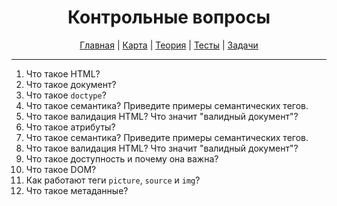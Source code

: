 <div align="center">

# Контрольные вопросы

[Главная](https://github.com/dollaween/junior-roadmap/)
|
[Карта](/roadmap/README.md)
|
[Теория](/theory/README.md)
|
[Тесты](/tests/README.md)
|
[Задачи](/tasks/README.md)

</div>

---

1. Что такое HTML?
2. Что такое документ?
3. Что такое `doctype`?
4. Что такое семантика? Приведите примеры семантических тегов.
5. Что такое валидация HTML? Что значит "валидный документ"?
6. Что такое атрибуты?
7. Что такое семантика? Приведите примеры семантических тегов.
8. Что такое валидация HTML? Что значит "валидный документ"?
9. Что такое доступность и почему она важна?
10. Что такое DOM?
11. Как работают теги `picture`, `source` и `img`?
12. Что такое метаданные?
